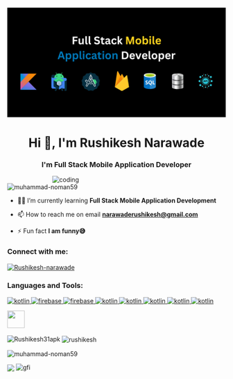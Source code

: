 ![logo](https://github.com/Muhammad-Noman59/Muhammad-Noman59/blob/main/GitHub-Cover-Image.png)
<h1 align="center">Hi 👋, I'm Rushikesh Narawade</h1>
<h3 align="center">I'm Full Stack Mobile Application Developer</h3>

<img align="right" alt="coding" width="400" src="https://enacteservices.com/wp-content/themes/twentytwenty/images/hire-developer/animation_500_l4zc9j5g.gif">

<p align="left"> <img src="https://komarev.com/ghpvc/?username=muhammad-noman59&label=Profile%20views&color=0e75b6&style=flat" alt="muhammad-noman59" /> </p>

- 👨‍💻 I’m currently learning **Full Stack Mobile Application Development**

- 📫 How to reach me on email **narawaderushikesh@gmail.com**

- ⚡ Fun fact **I am funny😅**

<h3 align="left">Connect with me:</h3>
<p align="left"> <a href="[https://linkedin.com/in/muhammad-noman59](https://www.linkedin.com/in/rushikesh-narawade-65a095236/)" target="blank"><img align="center" src="https://raw.githubusercontent.com/rahuldkjain/github-profile-readme-generator/master/src/images/icons/Social/linked-in-alt.svg" alt="Rushikesh-narawade" height="35" width="35" /></a> </p>



<h3 align="left">Languages and Tools:</h3>
<p align="left"> <a href="https://developer.android.com/studio?gad_source=1&gclid=Cj0KCQjw2PSvBhDjARIsAKc2cgMTNT_SS_BS1x4ARklYUlB3qq1fhbUCtLPTCc8-ViH6lved3pGkwmwaAh8uEALw_wcB&gclsrc=aw.ds" target="_blank" rel="noreferrer"> <img src="https://upload.wikimedia.org/wikipedia/commons/thumb/c/c1/Android_Studio_icon_%282023%29.svg/2048px-Android_Studio_icon_%282023%29.svg.png" alt="kotlin" width="40" height="40"/> </a> <a href="https://firebase.google.com/" target="_blank" rel="noreferrer"> <img src="https://www.vectorlogo.zone/logos/firebase/firebase-icon.svg" alt="firebase" width="40" height="40"/> </a> <a href="https://developer.android.com/develop/ui/compose" target="_blank" rel="noreferrer"> <img src="https://blogger.googleusercontent.com/img/b/R29vZ2xl/AVvXsEjC97Z8BResg5dlPqczsRCFhP6zewWX0X0e7fVPG-G7PuUZwwZVsi9OPoqJYkgqT2h0FI95SsmWzVEgpt8b8HAqFiIxZ98TFtY4lE0b8UrtVJ2HrJebRwl6C9DslsQDl9KnBIrdHS6LtkY/s1600/jetpack+compose+icon_RGB.png" alt="firebase" width="45" height="45"/> </a> 
  <a href="https://kotlinlang.org" target="_blank" rel="noreferrer"> <img src="https://www.vectorlogo.zone/logos/kotlinlang/kotlinlang-icon.svg" alt="kotlin" width="40" height="40"/> </a> <a href="https://git-scm.com/" target="_blank" rel="noreferrer"> <img src="https://encrypted-tbn0.gstatic.com/images?q=tbn:ANd9GcQGp2RKrzqJF2Cu3dxnk2RGK_F7SSloJG-Wyw&s" alt="kotlin" width="40" height="40"/> </a><a href="https://www.mongodb.com/" target="_blank" rel="noreferrer"> <img src="https://cdn.iconscout.com/icon/free/png-256/free-mongodb-3521676-2945120.png?f=webp" alt="kotlin" width="40" height="40"/> </a> <a href="https://www.atlassian.com/software/jira" target="_blank" rel="noreferrer"> <img src="https://cdn.icon-icons.com/icons2/2699/PNG/512/atlassian_jira_logo_icon_170511.png" alt="kotlin" width="40" height="40"/> </a> <a href="https://code.visualstudio.com/" target="_blank" rel="noreferrer"> <img src="https://uxwing.com/wp-content/themes/uxwing/download/brands-and-social-media/visual-studio-code-icon.png" alt="kotlin" width="40" height="40"/> </a>
  
  <a href="https://www.python.org/" target="_blank" rel="noreferrer"> <img src="https://encrypted-tbn0.gstatic.com/images?q=tbn:ANd9GcRxe6IR3EKgALq0lEUvpW3GmPH8rpAv1cK0_w&s" width="40" height="40"/> </a>

</p>

<p><img align="left" src="https://github-readme-stats.vercel.app/api/top-langs?username=Rushikesh Narawade&show_icons=true&locale=en&layout=compact" alt="Rushikesh31apk" /></p>

<p>&nbsp;<img align="center" src="https://github-readme-stats.vercel.app/api?username=Rushikesh31apk&show_icons=true&locale=en" alt="rushikesh" /></p>

<p><img align="center" src="https://github-readme-streak-stats.herokuapp.com/?user=Rushikesh31apk&" alt="muhammad-noman59" /></p>



<img align="center" src="https://github.com/Rushikesh31apk/Rushikesh31apk/blob/main/github-snake.svg">

<img alt="gfi" src="https://github.com/Rushikesh31apk/Rushikesh31apk/blob/main/Thnks%20For%20Watching.gif">
